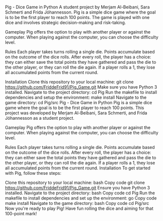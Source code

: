 Pig - Dice Game in Python
A student project by Merjam Al-Beibani, Sara Schmerti and Frida Jóhannesson.
Pig is a simple dice game where the goal is to be the first player to reach 100 points. The game is played with one dice and involves strategic decision-making and risk-taking.

Gameplay
Pig offers the option to play with another player or against the computer. When playing against the computer, you can choose the difficulty level.

Rules
Each player takes turns rolling a single die.
Points accumulate based on the outcome of the dice rolls.
After every roll, the player has a choice: they can either save the total points they have gathered and pass the die to the other player, or they can roll the die again.
If a player rolls a 1, they lose all accumulated points from the current round.

Installation
Clone this repository to your local machine:
git clone https://github.com/FriddeFrid91/Pig_Game.git
Make sure you have Python 3 installed.
Navigate to the project directory:
cd Pig
Run the makefile to install dependencies and setup the environment:
make install
Navigate to the game directory:
cd Pig/src
Pig - Dice Game in Python
Pig is a simple dice game where the goal is to be the first player to reach 100 points. This project was developed by Merjam Al-Beibani, Sara Schmerti, and Frida Jóhannesson as a student project.

Gameplay
Pig offers the option to play with another player or against the computer. When playing against the computer, you can choose the difficulty level.

Rules
Each player takes turns rolling a single die.
Points accumulate based on the outcome of the dice rolls.
After every roll, the player has a choice: they can either save the total points they have gathered and pass the die to the other player, or they can roll the die again.
If a player rolls a 1, they lose all accumulated points from the current round.
Installation
To get started with Pig, follow these steps:

Clone this repository to your local machine:
bash
Copy code
git clone https://github.com/FriddeFrid91/Pig_Game.git
Ensure you have Python 3 installed.
Navigate to the project directory:
bash
Copy code
cd Pig
Run the makefile to install dependencies and set up the environment:
go
Copy code
make install
Navigate to the game directory:
bash
Copy code
cd Pig/src
Now you're ready to play Pig! Have fun rolling the dice and aiming for that 100-point mark!
